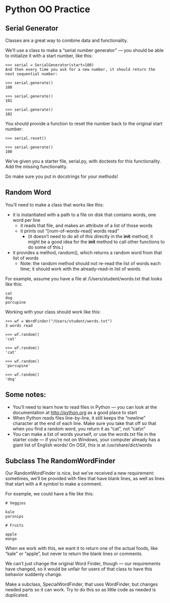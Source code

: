 # Python OO Practice
## Serial Generator
Classes are a great way to combine data and functionality.

We’ll use a class to make a “serial number generator” — you should be able to initialize it with a start number, like this:

```
>>> serial = SerialGenerator(start=100)
And then every time you ask for a new number, it should return the next sequential number:

>>> serial.generate()
100

>>> serial.generate()
101

>>> serial.generate()
102
```

You should provide a function to reset the number back to the original start number:

```
>>> serial.reset()

>>> serial.generate()
100
```

We’ve given you a starter file, serial.py, with doctests for this functionality. Add the missing functionality.

Do make sure you put in docstrings for your methods!

## Random Word
You’ll need to make a class that works like this:
- it is instantiated with a path to a file on disk that contains words, one word per line
    - it reads that file, and makes an attribute of a list of those words
    - it prints out “[num-of-words-read] words read”
        - (it doesn’t need to do all of this directly in the __init__ method; it might be a good idea for the __init__ method to call other functions to do some of this.)
- it provides a method, random(), which returns a random word from that list of words
    - Note: the random method should not re-read the list of words each time; it should work with the already-read-in list of words.

For example, assume you have a file at /Users/student/words.txt that looks like this:

```
cat
dog
porcupine
```
Working with your class should work like this:

```
>>> wf = WordFinder("/Users/student/words.txt")
3 words read

>>> wf.random()
'cat'

>>> wf.random()
'cat'

>>> wf.random()
'porcupine'

>>> wf.random()
'dog'
```

## Some notes:
- You’ll need to learn how to read files in Python — you can look at the documentation at http://python.org as a good place to start
- When Python reads files line-by-line, it still keeps the “newline” character at the end of each line. Make sure you take that off so that when you find a random word, you return it as “cat”, not “cat\n”
- You can make a list of words yourself, or use the words.txt file in the starter code — if you’re not on Windows, your computer already has a giant list of English words! On OSX, this is at /usr/share/dict/words

## Subclass The RandomWordFinder
Our RandomWordFinder is nice, but we’ve received a new requirement: sometimes, we’ll be provided with files that have blank lines, as well as lines that start with a # symbol to make a comment.

For example, we could have a file like this:

```
# Veggies

kale
parsnips

# Fruits

apple
mango
```

When we work with this, we want it to return one of the actual foods, like “kale” or “apple”, but never to return the blank lines or comments.

We can’t just change the original Word Finder, though — our requirements have changed, so it would be unfair for users of that class to have this behavior suddenly change.

Make a subclass, SpecialWordFinder, that uses WordFinder, but changes needed parts so it can work. Try to do this so as little code as needed is duplicated.